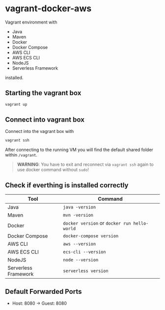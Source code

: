 # vagrant-docker-aws

Vagrant environment with

* Java
* Maven
* Docker
* Docker Compose
* AWS CLI
* AWS ECS CLI
* NodeJS
* Serverless Framework

 installed.

## Starting the vagrant box

```bash
vagrant up
```

## Connect into vagrant box

Connect into the vagrant box with

```bash
vagrant ssh
```

After connecting to the running VM you will find the default shared folder within `/vagrant`.

> **WARNING**: You have to exit and reconnect via `vagrant ssh` again to use docker command without `sudo`!

## Check if everthing is installed correctly

| Tool | Command |
|--------|--------|
| Java | `java -version` |
| Maven | `mvn -version` |
| Docker | `docker version` or `docker run hello-world` |
| Docker Compose | `docker-compose version` |
| AWS CLI | `aws --version` |
| AWS ECS CLI | `ecs-cli --version` |
| NodeJS | `node --version` |
| Serverless Framework | `serverless version` |

## Default Forwarded Ports

* Host: 8080 -> Guest: 8080
